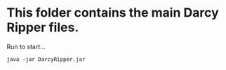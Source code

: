 # This folder contains the main Darcy Ripper files.

Run to start...
~~~ 
java -jar DarcyRipper.jar
~~~
